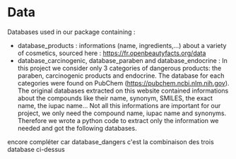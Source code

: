 # Data 

Databases used in our package containing : 
- database_products :  informations (name, ingredients,...) about a variety of cosmetics, sourced here : https://fr.openbeautyfacts.org/data
- database_carcinogenic, database_paraben and database_endocrine : In this project we consider only 3 categories of dangerous products: the paraben, carcinogenic products and endocrine. The database for each categories were found on PubChem (https://pubchem.ncbi.nlm.nih.gov). The original databases extracted on this website contained informations about the compounds like their name, synonym, SMILES, the exact name, the iupac name… Not all this informations are important for our project, we only need the compound name, iupac name and synonyms. Therefore we wrote a python code to extract only the information we needed and got the following databases. 

encore compléter car database_dangers c'est la combinaison des trois database ci-dessus
